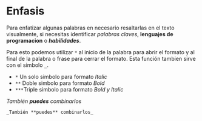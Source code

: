 # Enfasis

Para enfatizar algunas palabras en necesario resaltarlas en el texto visualmente, si necesitas identificar *palabras claves*, **lenguajes de programacion** o ***habilidades***. 

Para esto podemos utilizar `*` al inicio de la palabra para abrir el formato y al final de la palabra o frase para cerrar el formato. Esta función tambien sirve con el simbolo `_`. 

- `*` Un solo simbolo para formato *Italic*
- `**` Doble simbolo para formato *Bold*
- `***`Triple simbolo para formato *Bold y Italic*


_También **puedes** combinarlos_

`_También **puedes** combinarlos_`
